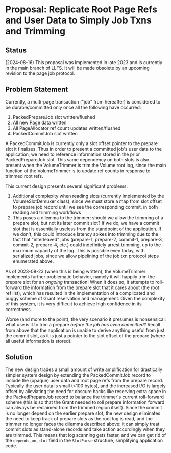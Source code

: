 # Proposal: Replicate Root Page Refs and User Data to Simply Job Txns and Trimming

## Status

(2024-08-16) This proposal was implemented in late 2023 and is
currently in the main branch of LLFS.  It will be made obsolete by an
upcoming revision to the page job protocol.

## Problem Statement

Currently, a multi-page transaction ("job" from hereafter) is considered
to be durable/committed only once all the following have occurred:

1. PackedPrepareJob slot written/flushed
2. All new Page data written
3. All PageAllocator ref count updates written/flushed
4. PackedCommitJob slot written

A PackedCommitJob is currently only a slot offset pointer to the
prepare slot it finalizes.  Thus in order to present a committed job's
user data to the application, we need to reference information stored
in the prior PackedPrepareJob slot.  This same dependency on both
slots is also present when the VolumeTrimmer is trim the Volume root
log, since the main function of the VolumeTrimmer is to update ref
counts in response to trimmed root refs.

This current design presents several significant problems:

1. Additional complexity when reading slots (currently implemented by
   the VolumeSlotDemuxer class), since we must store a map from slot
   offset to prepare job record until we see the corresponding commit,
   in both reading and trimming workflows
2. This poses a dilemma to the trimmer: should we allow the trimming
   of a prepare slot, but not its later commit slot?  If we do, we
   have a commit slot that is essentially useless from the standpoint
   of the application.  If we don't, this could introduce latency
   spikes into trimming due to the fact that "interleaved" jobs
   (prepare-1, prepare-2, commit-1, prepare-3, commit-2, prepare-4,
   etc.) could indefinitely arrest trimming, up to the maximum
   capacity of the log.  This is possible even today, with serialized
   jobs, since we allow pipelining of the job txn protocol steps
   enumerated above.

As of 2023-08-23 (when this is being written), the VolumeTrimmer
implements further problematic behavior, namely it will happily trim
the prepare slot for an _ongoing_ transaction!  When it does so, it
attempts to roll-forward the information from the prepare slot that it
cares about (the root ref list), which has resulted in the
implementation of a complicated and buggy scheme of Grant reservation
and management.  Given the complexity of this system, it is very
difficult to achieve high confidence in its correctness.

Worse (and more to the point), the very scenario it presumes is
nonsensical: what use is it to trim a prepare _before the job has even
committed?_ Recall from above that the application is unable to
derive anything useful from just the commit slot, as it is just a
pointer to the slot offset of the prepare (where all useful
information is stored).

## Solution

The new design trades a small amount of write amplification for
drastically simpler system design by extending the PackedCommitJob
record to include the (opaque) user data and root page refs from the
prepare record.  Typically the user data is small (&lt;100 bytes), and
the increased I/O is largely offset by alleviating the need for
obscure hacks like reserving extra space in the PackedPrepareJob
record to balance the trimmer's current roll-forward scheme (this is
so that the Grant needed to roll prepare information forward can
always be reclaimed from the trimmed region itself).  Since the commit
is no longer depend on the earlier prepare slot, the new design
eliminates the need to keep track of prepare slots as the root log is
read, and the trimmer no longer faces the dilemma described above: it
can simply treat commit slots as stand-alone records and take action
accordingly when they are trimmed.  This means that log scanning gets
faster, and we can get rid of the `depends_on_slot` field in the
`SlotParse` structure, simplifying application code.
